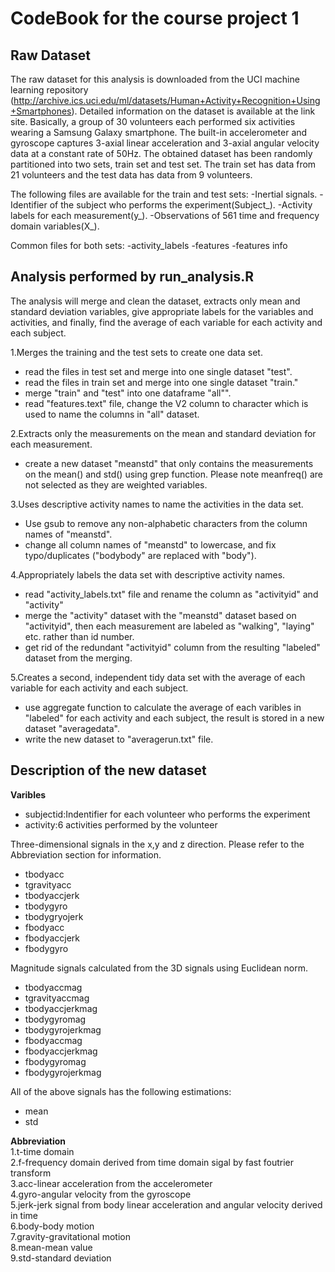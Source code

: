 # CodeBook for the course project 1

## Raw Dataset
The raw dataset for this analysis is downloaded from the UCI machine learning repository (http://archive.ics.uci.edu/ml/datasets/Human+Activity+Recognition+Using+Smartphones). Detailed information on the dataset is available at the link site. Basically, a group of 30 volunteers each performed six activities wearing a Samsung Galaxy smartphone. The built-in accelerometer and gyroscope captures 3-axial linear acceleration and 3-axial angular velocity data at a constant rate of 50Hz. The obtained dataset has been randomly partitioned into two sets, train set and test set. The train set has data from 21 volunteers and the test data has data from 9 volunteers. 

The following files are available for the train and test sets:
-Inertial signals.
-Identifier of the subject who performs the experiment(Subject_).
-Activity labels for each measurement(y_).
-Observations of 561 time and frequency domain variables(X_).

Common files for both sets:
-activity_labels
-features
-features info

## Analysis performed by run_analysis.R

The analysis will merge and clean the dataset, extracts only mean and standard deviation variables, give appropriate labels for the variables and activities, and finally, find the average of each variable for each activity and each subject.

1.Merges the training and the test sets to create one data set.
- read the files in test set and merge into one single dataset "test".
- read the files in train set and merge into one single dataset "train."
- merge "train" and "test" into one dataframe "all"".
- read "features.text" file, change the V2 column to character which is used to name the columns in "all" dataset.

2.Extracts only the measurements on the mean and standard deviation for each measurement. 
- create a new dataset "meanstd" that only contains the measurements on the mean() and std() using grep function. Please note meanfreq() are not selected as they are weighted variables.

3.Uses descriptive activity names to name the activities in the data set.
- Use gsub to remove any non-alphabetic characters from the column names of "meanstd".
- change all column names of "meanstd" to lowercase, and fix typo/duplicates ("bodybody" are replaced with "body").

4.Appropriately labels the data set with descriptive activity names. 
- read "activity_labels.txt" file and rename the column as "activityid" and "activity"
- merge the "activity" dataset with the "meanstd" dataset based on "activityid", then each measurement are labeled as "walking", "laying" etc. rather than id number.
- get rid of the redundant "activityid" column from the resulting "labeled" dataset from the merging.

5.Creates a second, independent tidy data set with the average of each variable for each activity and each subject. 
- use aggregate function to calculate the average of each varibles in "labeled" for each activity and each subject, the result is stored in a new dataset "averagedata".
- write the new dataset to "averagerun.txt" file.

## Description of the new dataset

**Varibles**

- subjectid:Indentifier for each volunteer who performs the experiment
- activity:6 activities performed by the volunteer 

Three-dimensional signals in the x,y and z direction. Please refer to the Abbreviation section for information.
- tbodyacc
- tgravityacc
- tbodyaccjerk
- tbodygyro
- tbodygryojerk
- fbodyacc
- fbodyaccjerk
- fbodygyro

Magnitude signals calculated from the 3D signals using Euclidean norm.
- tbodyaccmag
- tgravityaccmag
- tbodyaccjerkmag
- tbodygyromag
- tbodygyrojerkmag
- fbodyaccmag
- fbodyaccjerkmag
- fbodygyromag
- fbodygyrojerkmag

All of the above signals has the following estimations:
- mean
- std

**Abbreviation**  
1.t-time domain  
2.f-frequency domain derived from time domain sigal by fast foutrier transform  
3.acc-linear acceleration from the accelerometer  
4.gyro-angular velocity from the gyroscope  
5.jerk-jerk signal from body linear acceleration and angular velocity derived in time  
6.body-body motion  
7.gravity-gravitational motion  
8.mean-mean value  
9.std-standard deviation  
